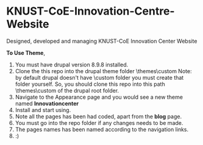 # KNUST-CoE-Innovation-Centre-Website
Designed, developed and managing  KNUST-CoE Innovation Center Website

<strong>To Use Theme</strong>,
1. You must have drupal version 8.9.8 installed.
2. Clone the this repo into the drupal theme folder \themes\custom Note: by default drupal doesn't have \custom folder 
  you must create that folder yourself.
  So, you should clone this repo into this path \themes\custom of the drupal root folder.
3. Navigate to the Appearance page and you would see a new theme named <b>Innovationcenter</b>
4. Install and start using.
5. Note all the pages has been had coded, apart from the <b>blog</b> page.
6. You must go into the repo folder if any changes needs to be made.
7. The pages names has been named according to the navigation links.
8. :)
